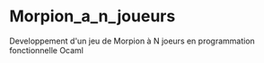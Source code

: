 # Morpion_a_n_joueurs
Developpement d'un jeu de Morpion à N joeurs en programmation fonctionnelle Ocaml
